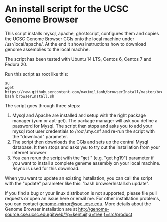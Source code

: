 # An install script for the UCSC Genome Browser

This script installs mysql, apache, ghostscript, configures them and copies the UCSC Genome
Browser CGIs onto the local machine under /usr/local/apache/. At the end it shows instructions
how to download genome assemblies to the local machine. 

The script has been tested with Ubuntu 14 LTS, Centos 6, Centos 7 and Fedora 20.

Run this script as root like this:

    su
    wget https://raw.githubusercontent.com/maximilianh/browserInstall/master/browserInstall.sh
    bash browserInstall.sh

The script goes through three steps:

1. Mysql and Apache are installed and setup with the right package manager (yum or apt-get). The package manager will ask you define a password for Mysql. The script then stops and asks you to add your mysql root user credentials to /root/.my.cnf and re-run the script with the "download" parameter.
2. The script then downloads the CGIs and sets up the central Mysql database. It
then stops and asks you to try out the installation from your internet browser
3. You can rerun the script with the "get <database>" (e.g. "get hg19") parameter
if you want to install a complete genome assembly on your local machine. Rsync is used for this download.

When you want to update an existing installation, you can call the script with the "update" parameter like this: "bash browserInstall.sh update".

If you find a bug or your linux distribution is not supported, please file pull requests or open an issue here or email me. For other installation problems, you can contact genome-mirror@soe.ucsc.edu. 
More details about the Genome Browser installation are at http://genome-source.cse.ucsc.edu/gitweb/?p=kent.git;a=tree;f=src/product
